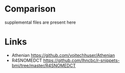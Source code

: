 # Comparison

supplemental files are present here

# Links
- Athenian https://github.com/vojtechhuser/Athenian
- R4SNOMEDCT https://github.com/lhncbc/r-snippets-bmi/tree/master/R4SNOMEDCT
